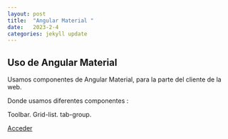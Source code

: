 ```yaml
---
layout: post
title:  "Angular Material "
date:   2023-2-4
categories: jekyll update
---
```

## Uso de Angular Material

Usamos componentes de Angular Material, para la parte del cliente de la web.

Donde usamos diferentes componentes :

Toolbar.
Grid-list.
tab-group.

<a href="https://angularmaterialyei.netlify.app/"> Acceder</a>
